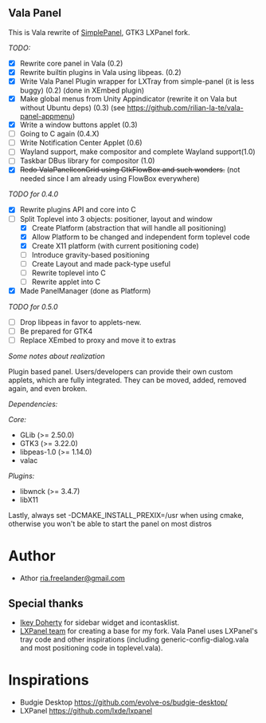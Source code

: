 Vala Panel
---

This is Vala rewrite of [SimplePanel](https://github.com/rilian-la-te/simple-panel), GTK3 LXPanel fork.

*TODO:*
 * [x] Rewrite core panel in Vala (0.2)
 * [x] Rewrite builtin plugins in Vala using libpeas. (0.2)
 * [x] Write Vala Panel Plugin wrapper for LXTray from simple-panel (it is less buggy) (0.2) (done in XEmbed plugin)
 * [x] Make global menus from Unity Appindicator (rewrite it on Vala but without Ubuntu deps) (0.3) (see https://github.com/rilian-la-te/vala-panel-appmenu)
 * [x] Write a window buttons applet (0.3)
 * [ ] Going to C again (0.4.X)
 * [ ] Write Notification Center Applet (0.6)
 * [ ] Wayland support, make compositor and complete Wayland support(1.0)
 * [ ] Taskbar DBus library for compositor (1.0)
 * [x] ~~Redo ValaPanelIconGrid using GtkFlowBox and such wonders.~~ (not needed since I am already using FlowBox everywhere)

*TODO for 0.4.0*
 * [x] Rewrite plugins API and core into C
 * [ ] Split Toplevel into 3 objects: positioner, layout and window
   * [x] Create Platform (abstraction that will handle all positioning)
   * [X] Allow Platform to be changed and independent form toplevel code
   * [x] Create X11 platform (with current positioning code)
   * [ ] Introduce gravity-based positioning
   * [ ] Create Layout and made pack-type useful
   * [ ] Rewrite toplevel into C
   * [ ] Rewrite applet into C
 * [x] Made PanelManager (done as Platform)

*TODO for 0.5.0*
 * [ ] Drop libpeas in favor to applets-new.
 * [ ] Be prepared for GTK4
 * [ ] Replace XEmbed to proxy and move it to extras

*Some notes about realization*

Plugin based panel. Users/developers can provide their own custom applets,
which are fully integrated. They can be moved, added, removed again, and
even broken.

*Dependencies:*

*Core:*
 * GLib (>= 2.50.0)
 * GTK3 (>= 3.22.0)
 * libpeas-1.0 (>= 1.14.0)
 * valac
 
*Plugins:*
 * libwnck (>= 3.4.7)
 * libX11

Lastly, always set -DCMAKE_INSTALL_PREXIX=/usr when using cmake, otherwise you
won't be able to start the panel on most distros

Author
===
 * Athor <ria.freelander@gmail.com>

Special thanks
---
 * [Ikey Doherty](mailto:ikey@evolve-os.com) for sidebar widget and icontasklist.
 * [LXPanel team](https://git.lxde.org/gitweb/?p=lxde/lxpanel.git;a=summary) for creating a base for my fork. Vala Panel uses LXPanel's tray code and other inspirations (including generic-config-dialog.vala and most positioning code in toplevel.vala).

Inspirations
===
 * Budgie Desktop <https://github.com/evolve-os/budgie-desktop/>
 * LXPanel <https://github.com/lxde/lxpanel>
